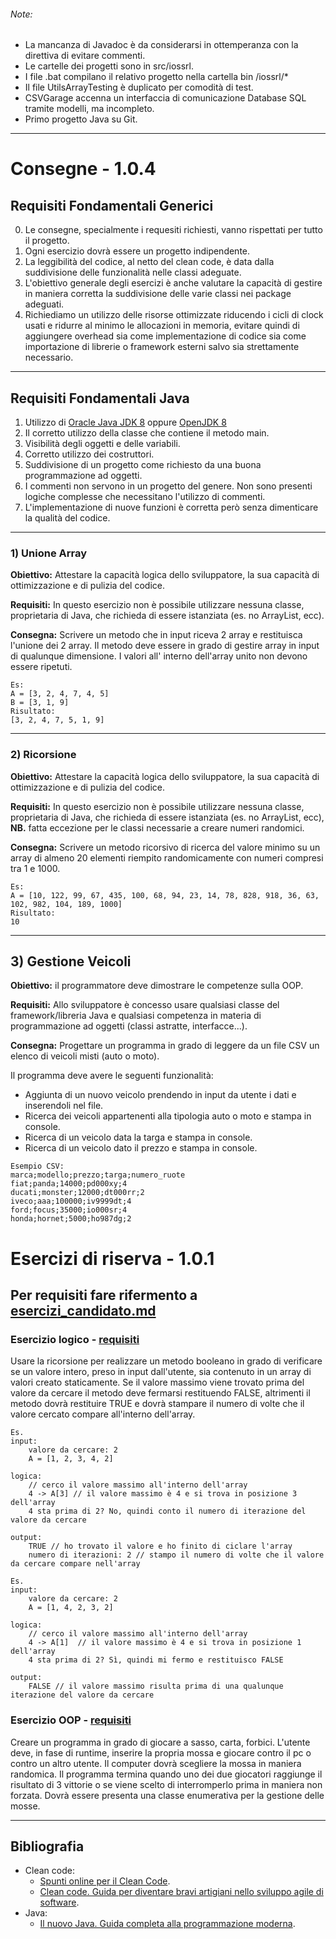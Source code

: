 ###### Note:

- La mancanza di Javadoc è da considerarsi in ottemperanza con la direttiva di evitare commenti.
- Le cartelle dei progetti sono in src/iossrl.
- I file .bat compilano il relativo progetto nella cartella bin /iossrl/\*
- Il file UtilsArrayTesting è duplicato per comodità di test.
- CSVGarage accenna un interfaccia di comunicazione Database SQL tramite modelli, ma incompleto.
- Primo progetto Java su Git.

---

# Consegne - 1.0.4

## Requisiti Fondamentali Generici

0. Le consegne, specialmente i requesiti richiesti, vanno rispettati per tutto il progetto.
1. Ogni esercizio dovrà essere un progetto indipendente.
2. La leggibilità del codice, al netto del clean code, è data dalla suddivisione delle funzionalità nelle classi adeguate.
3. L'obiettivo generale degli esercizi è anche valutare la capacità di gestire in maniera corretta la suddivisione delle varie classi nei package adeguati.
4. Richiediamo un utilizzo delle risorse ottimizzate riducendo i cicli di clock usati e ridurre al minimo le allocazioni in memoria, evitare quindi di aggiungere overhead sia come implementazione di codice sia come importazione di librerie o framework esterni salvo sia strettamente necessario.

---

## Requisiti Fondamentali Java

1. Utilizzo di [Oracle Java JDK 8](https://www.oracle.com/it/java/technologies/javase/javase8-archive-downloads.html) oppure [OpenJDK 8](https://openjdk.org/projects/jdk8/)
2. Il corretto utilizzo della classe che contiene il metodo main.
3. Visibilità degli oggetti e delle variabili.
4. Corretto utilizzo dei costruttori.
5. Suddivisione di un progetto come richiesto da una buona programmazione ad oggetti.
6. I commenti non servono in un progetto del genere. Non sono presenti logiche complesse che necessitano l'utilizzo di commenti.
7. L'implementazione di nuove funzioni è corretta però senza dimenticare la qualità del codice.

---

### **1) Unione Array**

**Obiettivo:** Attestare la capacità logica dello sviluppatore, la sua capacità di ottimizzazione e di pulizia del codice.

**Requisiti:** In questo esercizio non è possibile utilizzare nessuna classe, proprietaria di Java, che richieda di essere istanziata (es. no ArrayList, ecc).

**Consegna:**
Scrivere un metodo che in input riceva 2 array e restituisca l'unione dei 2 array. Il metodo deve essere in grado di gestire array in input di qualunque dimensione.
I valori all' interno dell'array unito non devono essere ripetuti.

```
Es:
A = [3, 2, 4, 7, 4, 5]
B = [3, 1, 9]
Risultato:
[3, 2, 4, 7, 5, 1, 9]
```

---

### **2) Ricorsione**

**Obiettivo:** Attestare la capacità logica dello sviluppatore, la sua capacità di ottimizzazione e di pulizia del codice.

**Requisiti:** In questo esercizio non è possibile utilizzare nessuna classe, proprietaria di Java, che richieda di essere istanziata (es. no ArrayList, ecc), **NB.** fatta eccezione per le classi necessarie a creare numeri randomici.

**Consegna:**
Scrivere un metodo ricorsivo di ricerca del valore minimo su un array di almeno 20 elementi riempito randomicamente con numeri compresi tra 1 e 1000.

```
Es:
A = [10, 122, 99, 67, 435, 100, 68, 94, 23, 14, 78, 828, 918, 36, 63, 102, 982, 104, 189, 1000]
Risultato:
10
```

---

## **3) Gestione Veicoli**

**Obiettivo:** il programmatore deve dimostrare le competenze sulla OOP.

**Requisiti:** Allo sviluppatore è concesso usare qualsiasi classe del framework/libreria Java e qualsiasi competenza in materia di programmazione ad oggetti (classi astratte, interfacce...).

**Consegna:**
Progettare un programma in grado di leggere da un file CSV un elenco di veicoli misti (auto o moto).

Il programma deve avere le seguenti funzionalità:

- Aggiunta di un nuovo veicolo prendendo in input da utente i dati e inserendoli nel file.
- Ricerca dei veicoli appartenenti alla tipologia auto o moto e stampa in console.
- Ricerca di un veicolo data la targa e stampa in console.
- Ricerca di un veicolo dato il prezzo e stampa in console.

```csv
Esempio CSV:
marca;modello;prezzo;targa;numero_ruote
fiat;panda;14000;pd000xy;4
ducati;monster;12000;dt000rr;2
iveco;aaa;100000;iv9999dt;4
ford;focus;35000;io000sr;4
honda;hornet;5000;ho987dg;2
```

# Esercizi di riserva - 1.0.1

## Per requisiti fare rifermento a [esercizi_candidato.md](https://github.com/Italia-On-Site/accademia_ios/blob/main/esercizi_candidato.md)

### Esercizio logico - [requisiti](https://github.com/Italia-On-Site/accademia_ios/blob/main/esercizi_candidato.md#2-ricorsione)

Usare la ricorsione per realizzare un metodo booleano in grado di verificare se un valore intero, preso in input dall'utente, sia contenuto in un array di valori creato staticamente. Se il valore massimo viene trovato prima del valore da cercare il metodo deve fermarsi restituendo FALSE, altrimenti il metodo dovrà restituire TRUE e dovrà stampare il numero di volte che il valore cercato compare all'interno dell'array.

```
Es.
input:
    valore da cercare: 2
    A = [1, 2, 3, 4, 2]

logica:
    // cerco il valore massimo all'interno dell'array
    4 -> A[3] // il valore massimo è 4 e si trova in posizione 3 dell'array
    4 sta prima di 2? No, quindi conto il numero di iterazione del valore da cercare

output:
    TRUE // ho trovato il valore e ho finito di ciclare l'array
    numero di iterazioni: 2 // stampo il numero di volte che il valore da cercare compare nell'array
```

```
Es.
input:
    valore da cercare: 2
    A = [1, 4, 2, 3, 2]

logica:
    // cerco il valore massimo all'interno dell'array
    4 -> A[1]  // il valore massimo è 4 e si trova in posizione 1 dell'array
    4 sta prima di 2? Sì, quindi mi fermo e restituisco FALSE

output:
    FALSE // il valore massimo risulta prima di una qualunque iterazione del valore da cercare
```

### Esercizio OOP - [requisiti](https://github.com/Italia-On-Site/accademia_ios/blob/main/esercizi_candidato.md#3-gestione-veicoli)

Creare un programma in grado di giocare a sasso, carta, forbici. L'utente deve, in fase di runtime, inserire la propria mossa e giocare contro il pc o contro un altro utente. Il computer dovrà scegliere la mossa in maniera randomica. Il programma termina quando uno dei due giocatori raggiunge il risultato di 3 vittorie o se viene scelto di interromperlo prima in maniera non forzata. Dovrà essere presenta una classe enumerativa per la gestione delle mosse.

---

## Bibliografia

- Clean code:
  - [Spunti online per il Clean Code](https://ddelfio.medium.com/cosa-ho-imparato-leggendo-il-libro-clean-code-di-robert-c-martin-87ebdd6290f0).
  - [Clean code. Guida per diventare bravi artigiani nello sviluppo agile di software](https://www.apogeonline.com/libri/clean-code-robert-c-martin/).
- Java:
  - [Il nuovo Java. Guida completa alla programmazione moderna](https://www.hoepli.it/libro/il-nuovo-java/9788820399306.html).
